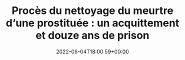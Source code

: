 ---
isIndex: false
title: "Procès du nettoyage du meurtre d‘une prostituée : un acquittement et douze ans de prison"
date: 2022-06-04T18:00:59+00:00
publications_concerned:
  - margot-pugliese
press:
  title: Libération
  url: https://www.liberation.fr/societe/police-justice/proces-du-nettoyage-du-meurtre-dune-prostituee-un-acquittement-et-douze-ans-de-prison-20220604_QPWVHC3Y3FEN3HQ5CQOINV3XBA/
---